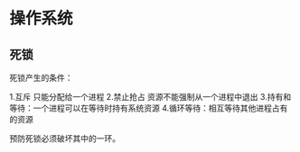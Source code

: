# 操作系统

## 死锁

死锁产生的条件：

1.互斥 只能分配给一个进程
2.禁止抢占 资源不能强制从一个进程中退出
3.持有和等待：一个进程可以在等待时持有系统资源
4.循环等待：相互等待其他进程占有的资源

预防死锁必须破坏其中的一环。
